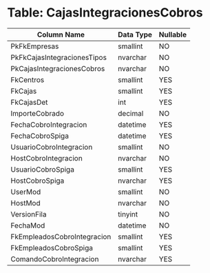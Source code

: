 # Table: CajasIntegracionesCobros

| Column Name | Data Type | Nullable |
|-------------|-----------|----------|
| PkFkEmpresas | smallint | NO |
| PkFkCajasIntegracionesTipos | nvarchar | NO |
| PkCajasIntegracionesCobros | nvarchar | NO |
| FkCentros | smallint | YES |
| FkCajas | smallint | YES |
| FkCajasDet | int | YES |
| ImporteCobrado | decimal | NO |
| FechaCobroIntegracion | datetime | YES |
| FechaCobroSpiga | datetime | YES |
| UsuarioCobroIntegracion | smallint | NO |
| HostCobroIntegracion | nvarchar | NO |
| UsuarioCobroSpiga | smallint | YES |
| HostCobroSpiga | nvarchar | YES |
| UserMod | smallint | NO |
| HostMod | nvarchar | NO |
| VersionFila | tinyint | NO |
| FechaMod | datetime | NO |
| FkEmpleadosCobroIntegracion | smallint | YES |
| FkEmpleadosCobroSpiga | smallint | YES |
| ComandoCobroIntegracion | nvarchar | YES |
